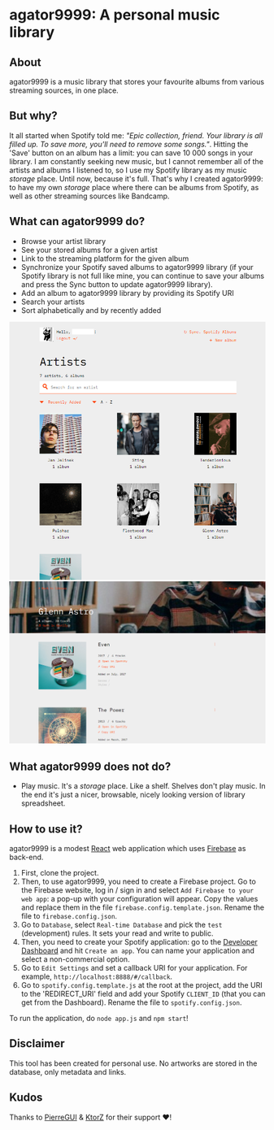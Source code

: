 # agator9999: A personal music library

## About
agator9999 is a music library that stores your favourite albums from various streaming sources, in one place.

## But why?
It all started when Spotify told me: *"Epic collection, friend. Your library is all filled up. To save more, you'll need to remove some songs."*. Hitting the 'Save' button on an album has a limit: you can save 10 000 songs in your library. I am constantly seeking new music, but I cannot remember all of the artists and albums I listened to, so I use my Spotify library as my music *storage* place. Until now, because it's full. That's why I created agator9999: to have my own *storage* place where there can be albums from Spotify, as well as other streaming sources like Bandcamp.

## What can agator9999 do?

- Browse your artist library
- See your stored albums for a given artist
- Link to the streaming platform for the given album
- Synchronize your Spotify saved albums to agator9999 library (if your Spotify library is not full like mine, you can continue to save your albums and press the Sync button to update agator9999 library).
- Add an album to agator9999 library by providing its Spotify URI
- Search your artists
- Sort alphabetically and by recently added

![How the library looks like](https://github.com/agatheblues/agator9999/blob/master/static/images/library.png)
![Artist view like](https://github.com/agatheblues/agator9999/blob/master/static/images/artist.png)

## What agator9999 does not do?

- Play music. It's a *storage* place. Like a shelf. Shelves don't play music. In the end it's just a nicer, browsable, nicely looking version of library spreadsheet.

## How to use it?
agator9999 is a modest [React](https://reactjs.org/) web application which uses [Firebase](https://firebase.google.com/?authuser=0) as back-end.

1. First, clone the project.
2. Then, to use agator9999, you need to create a Firebase project. Go to the Firebase website, log in / sign in and select `Add Firebase to your web app`: a pop-up with your configuration will appear. Copy the values and replace them in the file `firebase.config.template.json`. Rename the file to `firebase.config.json`.
3. Go to `Database`, select `Real-time Database` and pick the `test` (development) rules. It sets your read and write to public.
4. Then, you need to create your Spotify application: go to the [Developer Dashboard](https://beta.developer.spotify.com/dashboard/login) and hit `Create an app`. You can name your application and select a non-commercial option.
6. Go to `Edit Settings` and set a callback URI for your application. For example, `http://localhost:8888/#/callback`.
7. Go to `spotify.config.template.js` at the root at the project, add the URI to the 'REDIRECT_URI' field and add your Spotify `CLIENT_ID` (that you can get from the Dashboard). Rename the file to `spotify.config.json`.


To run the application, do `node app.js` and `npm start`!

## Disclaimer
This tool has been created for personal use. No artworks are stored in the database, only metadata and links.

## Kudos
Thanks to [PierreGUI](https://github.com/PierreGUI) & [KtorZ](https://github.com/KtorZ) for their support :heart:!
